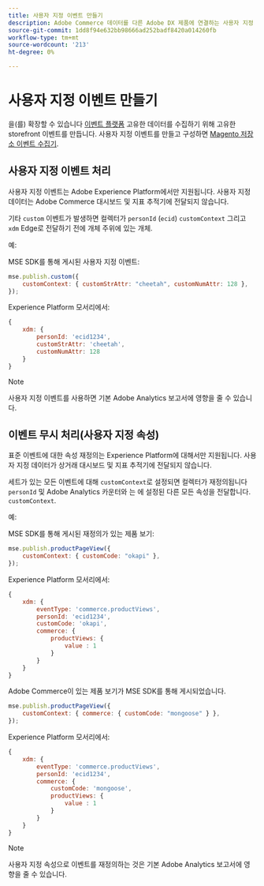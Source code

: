 ```yaml
---
title: 사용자 지정 이벤트 만들기
description: Adobe Commerce 데이터를 다른 Adobe DX 제품에 연결하는 사용자 지정 이벤트를 만드는 방법을 알아봅니다.
source-git-commit: 1dd8f94e632bb98666ad252badf8420a014260fb
workflow-type: tm+mt
source-wordcount: '213'
ht-degree: 0%

---
```


# 사용자 지정 이벤트 만들기

을(를) 확장할 수 있습니다 [이벤트 플랫폼](events.md) 고유한 데이터를 수집하기 위해 고유한 storefront 이벤트를 만듭니다. 사용자 지정 이벤트를 만들고 구성하면 [Magento 저장소 이벤트 수집기](https://www.npmjs.com/package/@adobe/magento-storefront-event-collector).

## 사용자 지정 이벤트 처리

사용자 지정 이벤트는 Adobe Experience Platform에서만 지원됩니다. 사용자 지정 데이터는 Adobe Commerce 대시보드 및 지표 추적기에 전달되지 않습니다.

기타 `custom` 이벤트가 발생하면 컬렉터가 `personId` (`ecid`) `customContext` 그리고 `xdm` Edge로 전달하기 전에 개체 주위에 있는 개체.

예:

MSE SDK를 통해 게시된 사용자 지정 이벤트:

```javascript
mse.publish.custom({
    customContext: { customStrAttr: "cheetah", customNumAttr: 128 },
});
```

Experience Platform 모서리에서:

```javascript
{
    xdm: {
        personId: 'ecid1234',
        customStrAttr: 'cheetah',
        customNumAttr: 128
    }
}
```

>[!NOTE]
>
> 사용자 지정 이벤트를 사용하면 기본 Adobe Analytics 보고서에 영향을 줄 수 있습니다.

## 이벤트 무시 처리(사용자 지정 속성)

표준 이벤트에 대한 속성 재정의는 Experience Platform에 대해서만 지원됩니다. 사용자 지정 데이터가 상거래 대시보드 및 지표 추적기에 전달되지 않습니다.

세트가 있는 모든 이벤트에 대해 `customContext`로 설정되면 컬렉터가 재정의됩니다 `personId` 및 Adobe Analytics 카운터와 는 에 설정된 다른 모든 속성을 전달합니다. `customContext`.

예:

MSE SDK를 통해 게시된 재정의가 있는 제품 보기:

```javascript
mse.publish.productPageView({
    customContext: { customCode: "okapi" },
});
```

Experience Platform 모서리에서:

```javascript
{
    xdm: {
        eventType: 'commerce.productViews',
        personId: 'ecid1234',
        customCode: 'okapi',
        commerce: {
            productViews: {
                value : 1
            }
        }
    }
}
```

Adobe Commerce이 있는 제품 보기가 MSE SDK를 통해 게시되었습니다.

```javascript
mse.publish.productPageView({
    customContext: { commerce: { customCode: "mongoose" } },
});
```

Experience Platform 모서리에서:

```javascript
{
    xdm: {
        eventType: 'commerce.productViews',
        personId: 'ecid1234',
        commerce: {
            customCode: 'mongoose',
            productViews: {
                value : 1
            }
        }
    }
}
```

>[!NOTE]
>
> 사용자 지정 속성으로 이벤트를 재정의하는 것은 기본 Adobe Analytics 보고서에 영향을 줄 수 있습니다.
